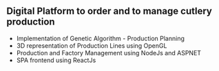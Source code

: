 ## Digital Platform to order and to manage cutlery production
- Implementation of Genetic Algorithm - Production Planning
- 3D representation of Production Lines using OpenGL
- Production and Factory Management using NodeJs and ASPNET
- SPA frontend using ReactJs
